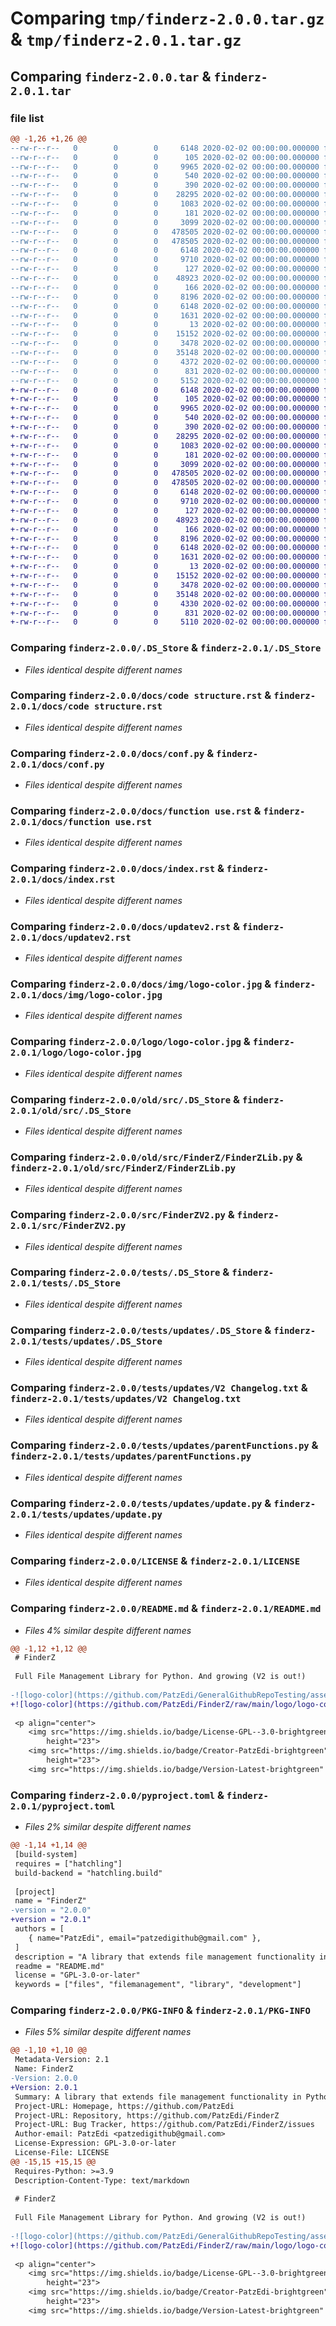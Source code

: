 # Comparing `tmp/finderz-2.0.0.tar.gz` & `tmp/finderz-2.0.1.tar.gz`

## Comparing `finderz-2.0.0.tar` & `finderz-2.0.1.tar`

### file list

```diff
@@ -1,26 +1,26 @@
--rw-r--r--   0        0        0     6148 2020-02-02 00:00:00.000000 finderz-2.0.0/.DS_Store
--rw-r--r--   0        0        0      105 2020-02-02 00:00:00.000000 finderz-2.0.0/.readthedocs.yaml
--rw-r--r--   0        0        0     9965 2020-02-02 00:00:00.000000 finderz-2.0.0/docs/code structure.rst
--rw-r--r--   0        0        0      540 2020-02-02 00:00:00.000000 finderz-2.0.0/docs/conf.py
--rw-r--r--   0        0        0      390 2020-02-02 00:00:00.000000 finderz-2.0.0/docs/credits.rst
--rw-r--r--   0        0        0    28295 2020-02-02 00:00:00.000000 finderz-2.0.0/docs/function use.rst
--rw-r--r--   0        0        0     1083 2020-02-02 00:00:00.000000 finderz-2.0.0/docs/index.rst
--rw-r--r--   0        0        0      181 2020-02-02 00:00:00.000000 finderz-2.0.0/docs/installation.rst
--rw-r--r--   0        0        0     3099 2020-02-02 00:00:00.000000 finderz-2.0.0/docs/updatev2.rst
--rw-r--r--   0        0        0   478505 2020-02-02 00:00:00.000000 finderz-2.0.0/docs/img/logo-color.jpg
--rw-r--r--   0        0        0   478505 2020-02-02 00:00:00.000000 finderz-2.0.0/logo/logo-color.jpg
--rw-r--r--   0        0        0     6148 2020-02-02 00:00:00.000000 finderz-2.0.0/old/src/.DS_Store
--rw-r--r--   0        0        0     9710 2020-02-02 00:00:00.000000 finderz-2.0.0/old/src/FinderZ/FinderZLib.py
--rw-r--r--   0        0        0      127 2020-02-02 00:00:00.000000 finderz-2.0.0/old/src/FinderZ/__init__.py
--rw-r--r--   0        0        0    48923 2020-02-02 00:00:00.000000 finderz-2.0.0/src/FinderZV2.py
--rw-r--r--   0        0        0      166 2020-02-02 00:00:00.000000 finderz-2.0.0/src/__init__.py
--rw-r--r--   0        0        0     8196 2020-02-02 00:00:00.000000 finderz-2.0.0/tests/.DS_Store
--rw-r--r--   0        0        0     6148 2020-02-02 00:00:00.000000 finderz-2.0.0/tests/updates/.DS_Store
--rw-r--r--   0        0        0     1631 2020-02-02 00:00:00.000000 finderz-2.0.0/tests/updates/V2 Changelog.txt
--rw-r--r--   0        0        0       13 2020-02-02 00:00:00.000000 finderz-2.0.0/tests/updates/bash.sh
--rw-r--r--   0        0        0    15152 2020-02-02 00:00:00.000000 finderz-2.0.0/tests/updates/parentFunctions.py
--rw-r--r--   0        0        0     3478 2020-02-02 00:00:00.000000 finderz-2.0.0/tests/updates/update.py
--rw-r--r--   0        0        0    35148 2020-02-02 00:00:00.000000 finderz-2.0.0/LICENSE
--rw-r--r--   0        0        0     4372 2020-02-02 00:00:00.000000 finderz-2.0.0/README.md
--rw-r--r--   0        0        0      831 2020-02-02 00:00:00.000000 finderz-2.0.0/pyproject.toml
--rw-r--r--   0        0        0     5152 2020-02-02 00:00:00.000000 finderz-2.0.0/PKG-INFO
+-rw-r--r--   0        0        0     6148 2020-02-02 00:00:00.000000 finderz-2.0.1/.DS_Store
+-rw-r--r--   0        0        0      105 2020-02-02 00:00:00.000000 finderz-2.0.1/.readthedocs.yaml
+-rw-r--r--   0        0        0     9965 2020-02-02 00:00:00.000000 finderz-2.0.1/docs/code structure.rst
+-rw-r--r--   0        0        0      540 2020-02-02 00:00:00.000000 finderz-2.0.1/docs/conf.py
+-rw-r--r--   0        0        0      390 2020-02-02 00:00:00.000000 finderz-2.0.1/docs/credits.rst
+-rw-r--r--   0        0        0    28295 2020-02-02 00:00:00.000000 finderz-2.0.1/docs/function use.rst
+-rw-r--r--   0        0        0     1083 2020-02-02 00:00:00.000000 finderz-2.0.1/docs/index.rst
+-rw-r--r--   0        0        0      181 2020-02-02 00:00:00.000000 finderz-2.0.1/docs/installation.rst
+-rw-r--r--   0        0        0     3099 2020-02-02 00:00:00.000000 finderz-2.0.1/docs/updatev2.rst
+-rw-r--r--   0        0        0   478505 2020-02-02 00:00:00.000000 finderz-2.0.1/docs/img/logo-color.jpg
+-rw-r--r--   0        0        0   478505 2020-02-02 00:00:00.000000 finderz-2.0.1/logo/logo-color.jpg
+-rw-r--r--   0        0        0     6148 2020-02-02 00:00:00.000000 finderz-2.0.1/old/src/.DS_Store
+-rw-r--r--   0        0        0     9710 2020-02-02 00:00:00.000000 finderz-2.0.1/old/src/FinderZ/FinderZLib.py
+-rw-r--r--   0        0        0      127 2020-02-02 00:00:00.000000 finderz-2.0.1/old/src/FinderZ/__init__.py
+-rw-r--r--   0        0        0    48923 2020-02-02 00:00:00.000000 finderz-2.0.1/src/FinderZV2.py
+-rw-r--r--   0        0        0      166 2020-02-02 00:00:00.000000 finderz-2.0.1/src/__init__.py
+-rw-r--r--   0        0        0     8196 2020-02-02 00:00:00.000000 finderz-2.0.1/tests/.DS_Store
+-rw-r--r--   0        0        0     6148 2020-02-02 00:00:00.000000 finderz-2.0.1/tests/updates/.DS_Store
+-rw-r--r--   0        0        0     1631 2020-02-02 00:00:00.000000 finderz-2.0.1/tests/updates/V2 Changelog.txt
+-rw-r--r--   0        0        0       13 2020-02-02 00:00:00.000000 finderz-2.0.1/tests/updates/bash.sh
+-rw-r--r--   0        0        0    15152 2020-02-02 00:00:00.000000 finderz-2.0.1/tests/updates/parentFunctions.py
+-rw-r--r--   0        0        0     3478 2020-02-02 00:00:00.000000 finderz-2.0.1/tests/updates/update.py
+-rw-r--r--   0        0        0    35148 2020-02-02 00:00:00.000000 finderz-2.0.1/LICENSE
+-rw-r--r--   0        0        0     4330 2020-02-02 00:00:00.000000 finderz-2.0.1/README.md
+-rw-r--r--   0        0        0      831 2020-02-02 00:00:00.000000 finderz-2.0.1/pyproject.toml
+-rw-r--r--   0        0        0     5110 2020-02-02 00:00:00.000000 finderz-2.0.1/PKG-INFO
```

### Comparing `finderz-2.0.0/.DS_Store` & `finderz-2.0.1/.DS_Store`

 * *Files identical despite different names*

### Comparing `finderz-2.0.0/docs/code structure.rst` & `finderz-2.0.1/docs/code structure.rst`

 * *Files identical despite different names*

### Comparing `finderz-2.0.0/docs/conf.py` & `finderz-2.0.1/docs/conf.py`

 * *Files identical despite different names*

### Comparing `finderz-2.0.0/docs/function use.rst` & `finderz-2.0.1/docs/function use.rst`

 * *Files identical despite different names*

### Comparing `finderz-2.0.0/docs/index.rst` & `finderz-2.0.1/docs/index.rst`

 * *Files identical despite different names*

### Comparing `finderz-2.0.0/docs/updatev2.rst` & `finderz-2.0.1/docs/updatev2.rst`

 * *Files identical despite different names*

### Comparing `finderz-2.0.0/docs/img/logo-color.jpg` & `finderz-2.0.1/docs/img/logo-color.jpg`

 * *Files identical despite different names*

### Comparing `finderz-2.0.0/logo/logo-color.jpg` & `finderz-2.0.1/logo/logo-color.jpg`

 * *Files identical despite different names*

### Comparing `finderz-2.0.0/old/src/.DS_Store` & `finderz-2.0.1/old/src/.DS_Store`

 * *Files identical despite different names*

### Comparing `finderz-2.0.0/old/src/FinderZ/FinderZLib.py` & `finderz-2.0.1/old/src/FinderZ/FinderZLib.py`

 * *Files identical despite different names*

### Comparing `finderz-2.0.0/src/FinderZV2.py` & `finderz-2.0.1/src/FinderZV2.py`

 * *Files identical despite different names*

### Comparing `finderz-2.0.0/tests/.DS_Store` & `finderz-2.0.1/tests/.DS_Store`

 * *Files identical despite different names*

### Comparing `finderz-2.0.0/tests/updates/.DS_Store` & `finderz-2.0.1/tests/updates/.DS_Store`

 * *Files identical despite different names*

### Comparing `finderz-2.0.0/tests/updates/V2 Changelog.txt` & `finderz-2.0.1/tests/updates/V2 Changelog.txt`

 * *Files identical despite different names*

### Comparing `finderz-2.0.0/tests/updates/parentFunctions.py` & `finderz-2.0.1/tests/updates/parentFunctions.py`

 * *Files identical despite different names*

### Comparing `finderz-2.0.0/tests/updates/update.py` & `finderz-2.0.1/tests/updates/update.py`

 * *Files identical despite different names*

### Comparing `finderz-2.0.0/LICENSE` & `finderz-2.0.1/LICENSE`

 * *Files identical despite different names*

### Comparing `finderz-2.0.0/README.md` & `finderz-2.0.1/README.md`

 * *Files 4% similar despite different names*

```diff
@@ -1,12 +1,12 @@
 # FinderZ
 
 Full File Management Library for Python. And growing (V2 is out!)
 
-![logo-color](https://github.com/PatzEdi/GeneralGithubRepoTesting/assets/116693779/d90bbd80-3c81-4153-8e1f-e8aa71bf7844)
+![logo-color](https://github.com/PatzEdi/FinderZ/raw/main/logo/logo-color.jpg)
 
 <p align="center">
 	<img src="https://img.shields.io/badge/License-GPL--3.0-brightgreen"
 		height="23">
 	<img src="https://img.shields.io/badge/Creator-PatzEdi-brightgreen"
 		height="23">
 	<img src="https://img.shields.io/badge/Version-Latest-brightgreen"
```

### Comparing `finderz-2.0.0/pyproject.toml` & `finderz-2.0.1/pyproject.toml`

 * *Files 2% similar despite different names*

```diff
@@ -1,14 +1,14 @@
 [build-system]
 requires = ["hatchling"]
 build-backend = "hatchling.build"
 
 [project]
 name = "FinderZ"
-version = "2.0.0"
+version = "2.0.1"
 authors = [
 	{ name="PatzEdi", email="patzedigithub@gmail.com" },
 ]
 description = "A library that extends file management functionality in Python with many useful features in order to save your time and make life easier!"
 readme = "README.md"
 license = "GPL-3.0-or-later"
 keywords = ["files", "filemanagement", "library", "development"]
```

### Comparing `finderz-2.0.0/PKG-INFO` & `finderz-2.0.1/PKG-INFO`

 * *Files 5% similar despite different names*

```diff
@@ -1,10 +1,10 @@
 Metadata-Version: 2.1
 Name: FinderZ
-Version: 2.0.0
+Version: 2.0.1
 Summary: A library that extends file management functionality in Python with many useful features in order to save your time and make life easier!
 Project-URL: Homepage, https://github.com/PatzEdi
 Project-URL: Repository, https://github.com/PatzEdi/FinderZ
 Project-URL: Bug Tracker, https://github.com/PatzEdi/FinderZ/issues
 Author-email: PatzEdi <patzedigithub@gmail.com>
 License-Expression: GPL-3.0-or-later
 License-File: LICENSE
@@ -15,15 +15,15 @@
 Requires-Python: >=3.9
 Description-Content-Type: text/markdown
 
 # FinderZ
 
 Full File Management Library for Python. And growing (V2 is out!)
 
-![logo-color](https://github.com/PatzEdi/GeneralGithubRepoTesting/assets/116693779/d90bbd80-3c81-4153-8e1f-e8aa71bf7844)
+![logo-color](https://github.com/PatzEdi/FinderZ/raw/main/logo/logo-color.jpg)
 
 <p align="center">
 	<img src="https://img.shields.io/badge/License-GPL--3.0-brightgreen"
 		height="23">
 	<img src="https://img.shields.io/badge/Creator-PatzEdi-brightgreen"
 		height="23">
 	<img src="https://img.shields.io/badge/Version-Latest-brightgreen"
```

